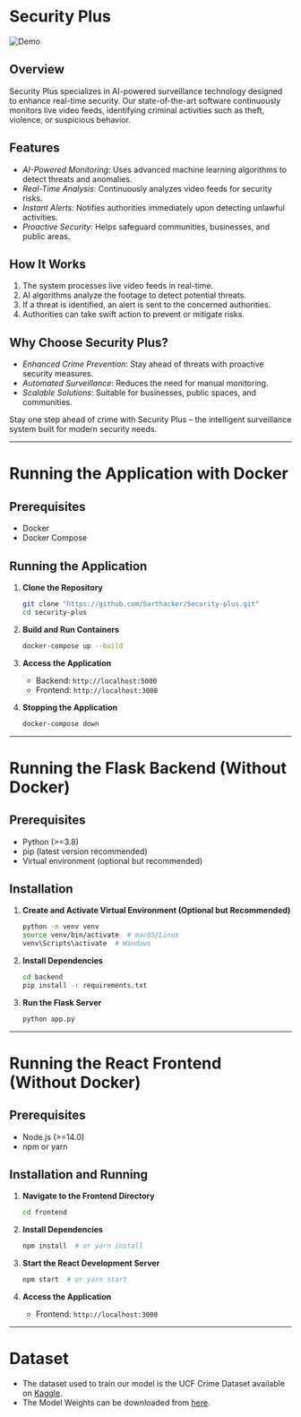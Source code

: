 # Security Plus

![Demo](demo.gif)

## Overview
Security Plus specializes in AI-powered surveillance technology designed to enhance real-time security. Our state-of-the-art software continuously monitors live video feeds, identifying criminal activities such as theft, violence, or suspicious behavior.

## Features
- *AI-Powered Monitoring*: Uses advanced machine learning algorithms to detect threats and anomalies.
- *Real-Time Analysis*: Continuously analyzes video feeds for security risks.
- *Instant Alerts*: Notifies authorities immediately upon detecting unlawful activities.
- *Proactive Security*: Helps safeguard communities, businesses, and public areas.

## How It Works
1. The system processes live video feeds in real-time.
2. AI algorithms analyze the footage to detect potential threats.
3. If a threat is identified, an alert is sent to the concerned authorities.
4. Authorities can take swift action to prevent or mitigate risks.

## Why Choose Security Plus?
- *Enhanced Crime Prevention*: Stay ahead of threats with proactive security measures.
- *Automated Surveillance*: Reduces the need for manual monitoring.
- *Scalable Solutions*: Suitable for businesses, public spaces, and communities.

Stay one step ahead of crime with Security Plus – the intelligent surveillance system built for modern security needs.

---

# Running the Application with Docker

## Prerequisites
- Docker
- Docker Compose

## Running the Application
1. **Clone the Repository**
   ```sh
   git clone "https://github.com/Sarthacker/Security-plus.git"
   cd security-plus
   ```

2. **Build and Run Containers**
   ```sh
   docker-compose up --build
   ```

3. **Access the Application**
   - Backend: `http://localhost:5000`
   - Frontend: `http://localhost:3000`

4. **Stopping the Application**
   ```sh
   docker-compose down
   ```

---

# Running the Flask Backend (Without Docker)

## Prerequisites
- Python (>=3.8)
- pip (latest version recommended)
- Virtual environment (optional but recommended)

## Installation

1. **Create and Activate Virtual Environment (Optional but Recommended)**
   ```sh
   python -m venv venv
   source venv/bin/activate  # macOS/Linux
   venv\Scripts\activate  # Windows
   ```

2. **Install Dependencies**
   ```sh
   cd backend
   pip install -r requirements.txt
   ```

3. **Run the Flask Server**
   ```sh
   python app.py
   ```

---

# Running the React Frontend (Without Docker)

## Prerequisites
- Node.js (>=14.0)
- npm or yarn

## Installation and Running
1. **Navigate to the Frontend Directory**
   ```sh
   cd frontend
   ```

2. **Install Dependencies**
   ```sh
   npm install  # or yarn install
   ```

3. **Start the React Development Server**
   ```sh
   npm start  # or yarn start
   ```

4. **Access the Application**
   - Frontend: `http://localhost:3000`

---

# Dataset
- The dataset used to train our model is the UCF Crime Dataset available on [Kaggle](https://www.kaggle.com/datasets/mission-ai/crimeucfdataset).
- The Model Weights can be downloaded from [here](https://drive.google.com/file/d/1hJiKJBcu3phWvjucH_zYD22Y_DpZ0-oy).

